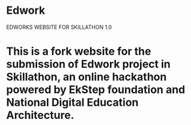 # Edwork
EDWORKS WEBSITE FOR SKILLATHON 1.0


# This is a fork website for the submission of Edwork project in Skillathon, an online hackathon powered by EkStep foundation and National Digital Education Architecture. 
